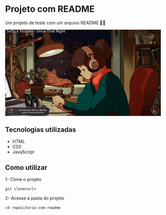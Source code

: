 # Projeto com README
Um projeto de teste com um arquivo README 
🚀🚀

[<img src="./tela_chill.gif" alt= "gif chill girl">](https://www.youtube.com/watch?v=jfKfPfyJRdk)

## Tecnologias utilizadas
- HTML
- CSS
- JavaScript
## Como utilizar

1- Clone o projeto

```
git clone<url>
```

2- Acesse a pasta do projeto

```
cd repositorio-com-readme
```